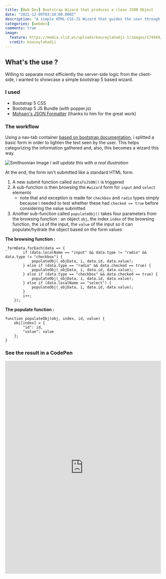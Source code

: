 ```yaml
---
title: [Web Dev] Bootstrap Wizard that produces a clean JSON Object
date: "2021-12-09T03:10:00.000Z"
description: "A simple HTML-CSS-JS Wizard that guides the user through a multi-tab form and ends in a clean JSON object. Server-side ready."
categories: [webdev]
comments: true
image:
  feature: https://media.slid.es/uploads/kouceylahadji-1/images/174949/json_logo-555px__1_.png
  credit: kouceylahadji
---
```


## What's the use ?

Willing to separate most efficiently the server-side logic from the client-side, i wanted to showcase a simple bootstrap 5 based wizard.

### I used

- Bootstrap 5 CSS
- Bootstrap 5 JS Bundle (with popper.js)
- [Mohsen's JSON Formatter](https://azimi.me/json-formatter-js/) (thanks to him for the great work)

### The workflow

Using a nav-tab container [based on bootstrap documentation](https://getbootstrap.com/docs/5.1/components/navs-tabs/#javascript-behavior), i splitted a basic form in order to lighten the text seen by the user. This helps categorizing the information gathered and, also, this becomes a wizard this way.

![Smithsonian Image](https://images.unsplash.com/photo-1440635592348-167b1b30296f?crop=entropy&dpr=2&fit=crop&fm=jpg&h=475&ixjsv=2.1.0&ixlib=rb-0.3.5&q=50&w=1250)
_i will update this with a real illustration_

At the end, the form isn't submitted like a standard HTML form.
1. A new submit function called `dataToJSON()` is triggered
2. A sub-function is then browsing the `#wizard` form for `input` and `select` elements
    - note that and exception is made for `checkbox` and `radio` types simply because i needed to test whether these had `checked == true` before considering the value submitted
3. Another sub-function called `populateObj()` takes four parameters from the browsing function : an object `obj`, the index `index` of the browsing function, the `id` of the input, the `value` of the input so it can populate/hydrate the object based on the form values

**The browsing function :**
```
_formData.forEach(data => {
        if (data.localName == "input" && data.type != "radio" && data.type != "checkbox") {
            populateObj(_objData, i, data.id, data.value);
        } else if (data.type == "radio" && data.checked == true) {
            populateObj(_objData, i, data.id, data.value);
        } else if (data.type == "checkbox" && data.checked == true) {
            populateObj(_objData, i, data.id, data.value);
        } else if (data.localName == "select") {
            populateObj(_objData, i, data.id, data.value);
        }
        i++;
    });
```
**The populate function :**
```
function populateObj(obj, index, id, value) {
    obj[index] = {
        "id": id,
        "value": value
    };
}
```

### See the result in a CodePen

<iframe height="686" style="width: 100%;" scrolling="no" title="JSON Wizard" src="https://codepen.io/hotlinedelite/embed/abLZZEj?default-tab=result&theme-id=light" frameborder="no" loading="lazy" allowtransparency="true" allowfullscreen="true">
  See the Pen <a href="https://codepen.io/hotlinedelite/pen/abLZZEj">
  JSON Wizard</a> by tleclercq (<a href="https://codepen.io/hotlinedelite">@hotlinedelite</a>)
  on <a href="https://codepen.io">CodePen</a>.
</iframe>